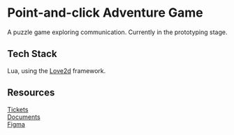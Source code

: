 # Point-and-click Adventure Game

A puzzle game exploring communication. Currently in the prototyping stage.

## Tech Stack

Lua, using the [Love2d](https://love2d.org/) framework.

## Resources

[Tickets](https://socb7.atlassian.net/jira/software/projects/RL/boards/4)  
[Documents](https://socb7.atlassian.net/jira/software/projects/RL/pages)  
[Figma](https://www.figma.com/files/project/44277449/Team-project?fuid=1049312088990903672)
